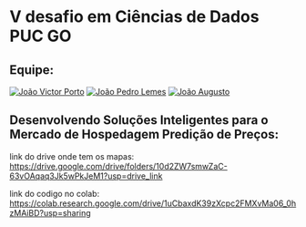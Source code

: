 # V desafio em Ciências de Dados PUC GO

## Equipe:

[![João Victor Porto](https://avatars.githubusercontent.com/u/98399932?v=4)](https://github.com/joaovictorps)
[![João Pedro Lemes](https://avatars.githubusercontent.com/u/104952737?v=4)](https://github.com/joaopedrolemes)
[![João Augusto](https://avatars.githubusercontent.com/u/136506636?v=4)](https://github.com/joaoaugusto)



## Desenvolvendo Soluções Inteligentes para o Mercado de Hospedagem Predição de Preços:


link do drive onde tem os mapas: https://drive.google.com/drive/folders/10d2ZW7smwZaC-63vOAqaq3Jk5wPkJeM1?usp=drive_link

link do codigo no colab: https://colab.research.google.com/drive/1uCbaxdK39zXcpc2FMXvMa06_0hzMAiBD?usp=sharing
